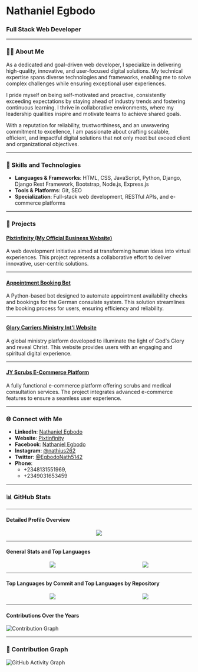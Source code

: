 

<!--## Hi there 👋
**Nathius262/nathius262** is a ✨ _special_ ✨ repository because its `README.md` (this file) appears on your GitHub profile.

Here are some ideas to get you started:

- 🔭 I’m currently working on ...
- 🌱 I’m currently learning ...
- 👯 I’m looking to collaborate on ...
- 🤔 I’m looking for help with ...
- 💬 Ask me about ...
- 📫 How to reach me: ...
- 😄 Pronouns: ...
- ⚡ Fun fact: ...
-->
# **Nathaniel Egbodo**

### **Full Stack Web Developer**

---

### **👨‍💻 About Me**

As a dedicated and goal-driven web developer, I specialize in delivering high-quality, innovative, and user-focused digital solutions. My technical expertise spans diverse technologies and frameworks, enabling me to solve complex challenges while ensuring exceptional user experiences.

I pride myself on being self-motivated and proactive, consistently exceeding expectations by staying ahead of industry trends and fostering continuous learning. I thrive in collaborative environments, where my leadership qualities inspire and motivate teams to achieve shared goals.

With a reputation for reliability, trustworthiness, and an unwavering commitment to excellence, I am passionate about crafting scalable, efficient, and impactful digital solutions that not only meet but exceed client and organizational objectives.

---

### **🔧 Skills and Technologies**
- **Languages & Frameworks**: HTML, CSS, JavaScript, Python, Django, Django Rest Framework, Bootstrap, Node.js, Express.js
- **Tools & Platforms**: Git, SEO
- **Specialization**: Full-stack web development, RESTful APIs, and e-commerce platforms

---

### **🚀 Projects**

#### **[Pixtinfinity (My Official Business Website)](https://github.com/Nathius262/pixtinfinity-node-js-integration)**
A web development initiative aimed at transforming human ideas into virtual experiences. This project represents a collaborative effort to deliver innovative, user-centric solutions.

---

#### **[Appointment Booking Bot](https://github.com/Nathius262/appointment-booking-bot)**
A Python-based bot designed to automate appointment availability checks and bookings for the German consulate system. This solution streamlines the booking process for users, ensuring efficiency and reliability.

---

#### **[Glory Carriers Ministry Int'l Website](https://github.com/Nathius262/glory-carriers-website)**
A global ministry platform developed to illuminate the light of God's Glory and reveal Christ. This website provides users with an engaging and spiritual digital experience.

---

#### **[JY Scrubs E-Commerce Platform](https://github.com/Nathius262/jy-scrubs-ecommerce)**
A fully functional e-commerce platform offering scrubs and medical consultation services. The project integrates advanced e-commerce features to ensure a seamless user experience.

---

### **🌐 Connect with Me**

- **LinkedIn**: [Nathaniel Egbodo](https://www.linkedin.com/in/egbodo-nathaniel/)  
- **Website**: [Pixtinfinity](https://www.pixtinfinity.com/)  
- **Facebook**: [Nathaniel Egbodo](https://www.facebook.com/profile.php?id=100009833828323)  
- **Instagram**: [@nathius262](https://www.instagram.com/nathius262/)  
- **Twitter**: [@EgbodoNath5142](https://x.com/EgbodoNath5142)
- **Phone**:
  - +2348131551969,
  - +2349031653459

---

### **📊 GitHub Stats**

---

#### **Detailed Profile Overview**  
<div style="display: flex; justify-content: center;">
  <div>
    <img src="https://github-profile-summary-cards.vercel.app/api/cards/profile-details?username=Nathius262&theme=dark" />
  </div>
</div>

---

#### **General Stats and Top Languages**

<div style="display: flex; justify-content: space-around;">
  <img src="https://github-readme-stats.vercel.app/api?username=Nathius262&show_icons=true&theme=dark" />
  <img src="https://github-readme-stats.vercel.app/api/top-langs/?username=Nathius262&layout=compact&theme=dark" />
</div>

---

#### **Top Languages by Commit and Top Languages by Repository**

<div style="display: flex; justify-content: space-around;">
  <img src="https://github-profile-summary-cards.vercel.app/api/cards/repos-per-language?username=Nathius262&theme=dark" />
  <img src="https://github-profile-summary-cards.vercel.app/api/cards/most-commit-language?username=Nathius262&theme=dark" />
</div>

---

#### **Contributions Over the Years**  
![Contribution Graph](https://github-profile-summary-cards.vercel.app/api/cards/productive-time?username=Nathius262&theme=dark)  

---

### **🌟 Contribution Graph**

![GitHub Activity Graph](https://github-readme-activity-graph.cyclic.app/graph?username=Nathius262&theme=dracula)
